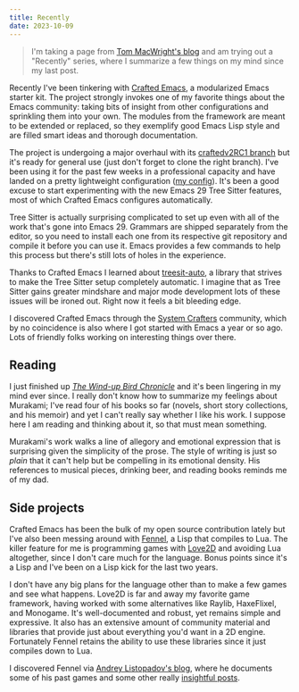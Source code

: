 ```yaml
---
title: Recently
date: 2023-10-09
---
```


> I'm taking a page from [Tom MacWright's blog](https://macwright.org)
> and am trying out a "Recently" series, where I summarize a few
> things on my mind since my last post.

Recently I've been tinkering with [Crafted
Emacs](https://github.com/SystemCrafters/crafted-emacs), a modularized
Emacs starter kit. The project strongly invokes one of my favorite
things about the Emacs community: taking bits of insight from other
configurations and sprinkling them into your own. The modules from the
framework are meant to be extended or replaced, so they exemplify good
Emacs Lisp style and are filled smart ideas and thorough
documentation.

The project is undergoing a major overhaul with its [craftedv2RC1
branch](https://github.com/SystemCrafters/crafted-emacs/tree/craftedv2RC1)
but it's ready for general use (just don't forget to clone the right
branch). I've been using it for the past few weeks in a professional
capacity and have landed on a pretty lightweight configuration ([my
config](https://git.sr.ht/~mgmarlow/crafted-config)). It's been a good
excuse to start experimenting with the new Emacs 29 Tree Sitter
features, most of which Crafted Emacs configures automatically.

Tree Sitter is actually surprising complicated to set up even with all
of the work that's gone into Emacs 29. Grammars are shipped separately
from the editor, so you need to install each one from its respective
git repository and compile it before you can use it. Emacs provides a
few commands to help this process but there's still lots of holes in
the experience.

Thanks to Crafted Emacs I learned about
[treesit-auto](https://github.com/renzmann/treesit-auto), a library
that strives to make the Tree Sitter setup completely automatic. I
imagine that as Tree Sitter gains greater mindshare and major mode
development lots of these issues will be ironed out. Right now it
feels a bit bleeding edge.

I discovered Crafted Emacs through the [System
Crafters](https://systemcrafters.net/) community, which by no
coincidence is also where I got started with Emacs a year or so
ago. Lots of friendly folks working on interesting things over there.

## Reading

I just finished up _[The Wind-up Bird
Chronicle](https://en.wikipedia.org/wiki/The_Wind-Up_Bird_Chronicle)_
and it's been lingering in my mind ever since. I really don't know how
to summarize my feelings about Murakami; I've read four of his books
so far (novels, short story collections, and his memoir) and yet I
can't really say whether I like his work. I suppose here I am reading
and thinking about it, so that must mean something.

Murakami's work walks a line of allegory and emotional expression that
is surprising given the simplicity of the prose. The style of writing
is just so _plain_ that it can't help but be compelling in its
emotional density. His references to musical pieces, drinking beer,
and reading books reminds me of my dad.

## Side projects

Crafted Emacs has been the bulk of my open source contribution lately
but I've also been messing around with
[Fennel](https://fennel-lang.org/), a Lisp that compiles to Lua. The
killer feature for me is programming games with
[Love2D](https://love2d.org/) and avoiding Lua altogether, since I
don't care much for the language. Bonus points since it's a Lisp and
I've been on a Lisp kick for the last two years.

I don't have any big plans for the language other than to make a few
games and see what happens. Love2D is far and away my favorite game
framework, having worked with some alternatives like Raylib,
HaxeFlixel, and Monogame. It's well-documented and robust, yet remains
simple and expressive. It also has an extensive amount of community
material and libraries that provide just about everything you'd want
in a 2D engine. Fortunately Fennel retains the ability to use these
libraries since it just compiles down to Lua.

I discovered Fennel via [Andrey Listopadov's
blog](https://andreyor.st/), where he documents some of his past games
and some other really [insightful
posts](https://andreyor.st/posts/2022-09-26-reproducible-research-with-org-mode-fennel-and-love/).
